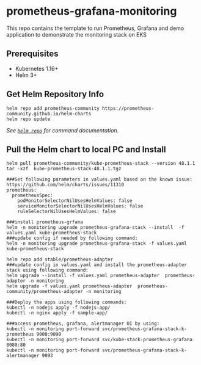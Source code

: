 # prometheus-grafana-monitoring
This repo contains the template to run Prometheus, Grafana and demo application to demonstrate the monitoring stack on EKS

## Prerequisites

- Kubernetes 1.16+
- Helm 3+

## Get Helm Repository Info

```console
helm repo add prometheus-community https://prometheus-community.github.io/helm-charts
helm repo update
```

_See [`helm repo`](https://helm.sh/docs/helm/helm_repo/) for command documentation._

## Pull the Helm chart to local PC and Install

```console
helm pull prometheus-community/kube-prometheus-stack --version 48.1.1
tar -xzf  kube-prometheus-stack-48.1.1.tgz

###Set following parameters in values.yaml based on the known issue: https://github.com/helm/charts/issues/11310
prometheus:
  prometheusSpec:
    podMonitorSelectorNilUsesHelmValues: false
    serviceMonitorSelectorNilUsesHelmValues: false
    ruleSelectorNilUsesHelmValues: false

###install prometheus-grfana
helm -n monitoring upgrade prometheus-grafana-stack --install  -f values.yaml kube-prometheus-stack
###update config if needed by following command:
helm -n monitoring upgrade prometheus-grafana-stack -f values.yaml kube-prometheus-stack
```

```console
helm repo add stable/prometheus-adapter
###update config in values.yaml and install the prometheus-adapter stack using following command:
helm upgrade --install -f values.yaml prometheus-adapter  prometheus-adapter -n monitoring
helm upgrade -f values.yaml prometheus-adapter  prometheus-community/prometheus-adapter -n monitoring
```

```console
###Deploy the apps using following commands:
kubectl -n nodejs apply -f nodejs-app/
kubectl -n nginx apply -f sample-app/
```

```console
###access prometheus, grafana, alertmanager UI by using:
kubectl -n monitoring port-forward svc/prometheus-grafana-stack-k-prometheus 9000:9090
kubectl -n monitoring port-forward svc/kube-stack-prometheus-grafana 8080:80
kubectl -n monitoring port-forward svc/prometheus-grafana-stack-k-alertmanager 9093
```